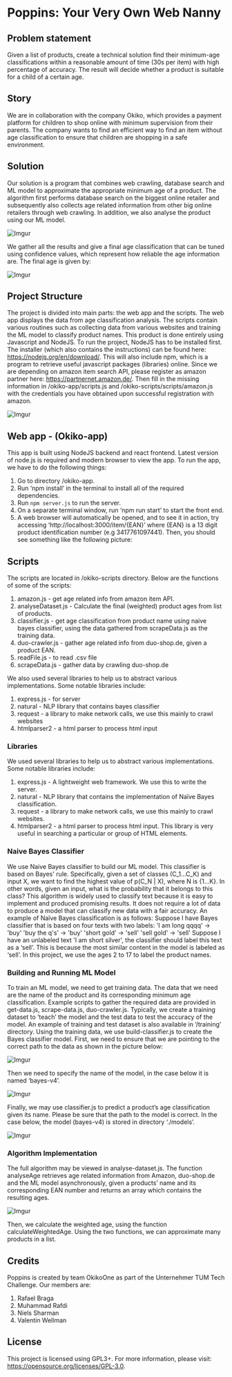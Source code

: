 # Poppins: Your Very Own Web Nanny

## Problem statement
Given a list of products, create a technical solution find their minimum-age classifications within a reasonable amount of time (30s per item) with high percentage of accuracy. The result will decide whether a product is suitable for a child of a certain age.

## Story
We are in collaboration with the company Okiko, which provides a payment platform for children to shop online with minimum supervision from their parents. The company wants to find an efficient way to find an item without age classification to ensure that children are shopping in a safe environment.

## Solution
Our solution is a program that combines web crawling, database search and ML model to approximate the appropriate minimum age of a product. The algorithm first performs database search on the biggest online retailer and subsequently also collects age related information from other big online retailers through web crawling. In addition, we also analyse the product using our ML model. 

![Imgur](https://i.imgur.com/fenjGFF.png)

We gather all the results and give a final age classification that can be tuned using confidence values, which represent how reliable the age information are. The final age is given by:

![Imgur](https://i.imgur.com/ORnvIfT.png)

## Project Structure
The project is divided into main parts: the web app and the scripts. The web app displays the data from age classification analysis. The scripts contain various routines such as collecting data from various websites and training the ML model to classify product names. This product is done entirely using Javascript and NodeJS. To run the project, NodeJS has to be installed first. The installer  (which also contains the instructions) can be found here: https://nodejs.org/en/download/. This will also include npm, which is a program to retrieve useful javascript packages (libraries) online. Since we are depending on amazon item search API, please register as amazon partner here: https://partnernet.amazon.de/. Then fill in the missing information in /okiko-app/scripts.js and /okiko-scripts/scripts/amazon.js with the credentials you have obtained upon successful registration with amazon.

![Imgur](https://i.imgur.com/xh53CP2.png)

## Web app - (Okiko-app)
This app is built using NodeJS backend and react frontend. Latest version of node.js is required and modern browser to view the app. To run the app, we have to do the following things:
1.	Go to directory /okiko-app.
2.	Run ‘npm install’ in the terminal to install all of the required dependencies.
3.	Run `npm server.js` to run the server.
4.	On a separate terminal window, run ‘npm run start’ to start the front end. 
5.	A web browser will automatically be opened, and to see it in action, try accessing ‘http://localhost:3000/item/{EAN}’ where {EAN} is a 13 digit product identification number (e.g 3417761097441). Then, you should see something like the following picture:


## Scripts
The scripts are located in /okiko-scripts directory. Below are the functions of some
of the scripts:

  1. amazon.js - get age related info from amazon item API.
  2. analyseDataset.js - Calculate the final (weighted) product ages from list of products.
  3. classifier.js - get age classification from product name using naive bayes classifier, using the data gathered from scrapeData.js as the training data.
  4. duo-crawler.js - gather age related info from duo-shop.de, given a product EAN.
  5. readFile.js - to read .csv file
  6. scrapeData.js - gather data by crawling duo-shop.de

We also used several libraries to help us to abstract various implementations. Some notable
libraries include:

  1. express.js - for server
  2. natural - NLP library that contains bayes classifier
  3. request - a library to make network calls, we use this mainly to crawl websites
  4. htmlparser2 - a html parser to process html input

### Libraries
We used several libraries to help us to abstract various implementations. Some notable libraries include:
1.	express.js - A lightweight web framework. We use this to write the server.
2.	natural - NLP library that contains the implementation of Naïve Bayes classification.
3.	request - a library to make network calls, we use this mainly to crawl websites.
4.	htmlparser2 - a html parser to process html input. This library is very useful in searching a particular or group of HTML elements.

### Naive Bayes Classifier
We use Naive Bayes classifier to build our ML model. This classifier is based on Bayes' rule. Specifically, given a set of classes (C_1...C_K) and input X, we want to find the highest value of p(C_N | X), where N is {1...K}. In other words, given an input, what is the probability that it belongs to this class?
This algorithm is widely used to classify text because it is easy to implement and produced promising results. It does not require a lot of data to produce a model that can classify new data with a fair accuracy.
An example of Naïve Bayes classification is as follows: Suppose I have Bayes classifier that is based on four texts with two labels:
'I am long qqqq' -> 'buy'
'buy the q\'s' -> 'buy'
'short gold' -> 'sell'
'sell gold' -> 'sell'
Suppose I have an unlabeled text 'I am short silver', the classifier should label this text as a ‘sell’. This is because the most similar content in the model is labeled as ‘sell’. In this project, we use the ages 2 to 17 to label the product names.

### Building and Running ML Model
To train an ML model, we need to get training data. The data that we need are the name of the product and its corresponding minimum age classification. Example scripts to gather the required data are provided in get-data.js, scrape-data.js, duo-crawler.js. Typically, we create a training dataset to ‘teach’ the model and the test data to test the accuracy of the model. An example of training and test dataset is also available in ‘/training’ directory.
Using the training data, we use build-classifier.js to create the Bayes classifier model. First, we need to ensure that we are pointing to the correct path to the data as shown in the picture below:

![Imgur](https://i.imgur.com/XluI1eL.png)

Then we need to specify the name of the model, in the case below it is named ‘bayes-v4’.

![Imgur](https://i.imgur.com/2cMEpOr.png)

Finally, we may use classifier.js to predict a product’s age classification given its name. Please be sure that the path to the model is correct. In the case below, the model (bayes-v4) is stored in directory ‘./models’.

![Imgur](https://i.imgur.com/d5DXyd2.png)

### Algorithm Implementation
The full algorithm may be viewed in analyse-dataset.js. The function analyseAge retrieves age related information from Amazon, duo-shop.de and the ML model asynchronously, given a products’ name and its corresponding EAN number and returns an array which contains the resulting ages.

![Imgur](https://i.imgur.com/kPkQA3V.png)

Then, we calculate the weighted age, using the function calculateWeightedAge. Using the two functions, we can approximate many products in a list.

## Credits
Poppins is created by team OkikoOne as part of the Unternehmer TUM Tech Challenge. Our members are:
1.	Rafael Braga
2.	Muhammad Rafdi
3.	Niels Sharman
4.	Valentin Wellman

## License
This project is licensed using GPL3+. For more information, please visit: https://opensource.org/licenses/GPL-3.0.

